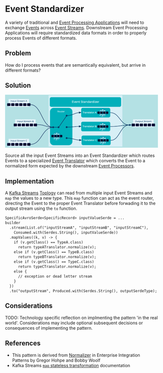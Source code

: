 # Event Standardizer
A variety of traditional and [Event Processing Applications](../event-processing/event-processing-application.md) will need to exchange [Events](../event/event.md) across [Event Streams](../event-stream/event-stream.md). Downstream Event Processing Applications will require standardized data formats in order to properly process Events of different formats.

## Problem
How do I process events that are semantically equivalent, but arrive in different formats?

## Solution
![event-standardizer](../img/event-standardizer.png)

Source all the input Event Streams into an Event Standardizer which routes Events to a specialized [Event Translator](../event-processing/event-translator.md) which converts the Event to a normalized form expected by the downstream [Event Processors](../event-processing/event-processor.md).

## Implementation
A [Kafka Streams](https://kafka.apache.org/documentation/streams/) [Toplogy](https://docs.confluent.io/platform/current/streams/architecture.html#processor-topology) can read from multiple input Event Streams and `map` the values to a new type. This `map` function can act as the event router, directing the Event to the proper Event Translator before forwading it to the output stream using the `to` function.

```
SpecificAvroSerde<SpecificRecord> inputValueSerde = ...
builder
  .stream(List.of("inputStreamA", "inputStreamB", "inputStreamC"),
    Consumed.with(Serdes.String(), inputValueSerde))
  .mapValues((k, v) -> {
    if (v.getClass() == TypeA.class)
      return typeATranslator.normalize(v);
    else if (v.getClass() == TypeB.class)
      return typeBTranslator.normalize(v);
    else if (v.getClass() == TypeC.class)
      return typeCTranslator.normalize(v);
    else {
      // exception or dead letter stream
    }
  })
  .to("outputStream", Produced.with(Serdes.String(), outputSerdeType);
```

## Considerations
TODO: Technology specific reflection on implmenting the pattern 'in the real world'. Considerations may include optional subsequent decisions or consequences of implementing the pattern.

## References
* This pattern is derived from [Normalizer](https://www.enterpriseintegrationpatterns.com/patterns/messaging/Normalizer.html) in Enterprise Integration Patterns by Gregor Hohpe and Bobby Woolf
* Kafka Streams [`map` stateless transformation](https://docs.confluent.io/platform/current/streams/developer-guide/dsl-api.html#creating-source-streams-from-ak) documentation

